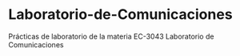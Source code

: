 # Laboratorio-de-Comunicaciones
Prácticas de laboratorio de la materia EC-3043 Laboratorio de Comunicaciones
